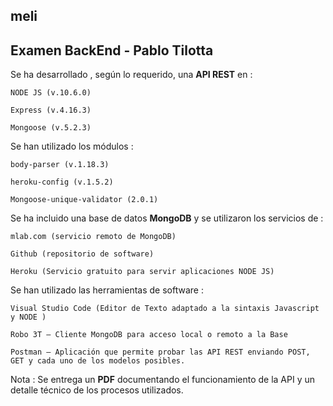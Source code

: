## meli
## Examen BackEnd - Pablo Tilotta

Se ha desarrollado , según lo requerido, una **API REST** en :

	NODE JS (v.10.6.0) 

	Express (v.4.16.3)

	Mongoose (v.5.2.3)

Se han utilizado los módulos : 

	body-parser (v.1.18.3) 

	heroku-config (v.1.5.2) 

	Mongoose-unique-validator (2.0.1)

Se ha incluido una base de datos **MongoDB** y se utilizaron los servicios de :

	mlab.com (servicio remoto de MongoDB)

    Github (repositorio de software)

	Heroku (Servicio gratuito para servir aplicaciones NODE JS)


Se han utilizado las herramientas de software :

	Visual Studio Code (Editor de Texto adaptado a la sintaxis Javascript y NODE )

	Robo 3T – Cliente MongoDB para acceso local o remoto a la Base

	Postman – Aplicación que permite probar las API REST enviando POST, GET y cada uno de los modelos posibles.

Nota : Se entrega un **PDF** documentando el funcionamiento de la API y un detalle técnico de los procesos utilizados.
